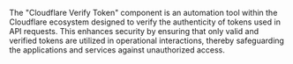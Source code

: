 The "Cloudflare Verify Token" component is an automation tool within the Cloudflare ecosystem designed to verify the authenticity of tokens used in API requests. This enhances security by ensuring that only valid and verified tokens are utilized in operational interactions, thereby safeguarding the applications and services against unauthorized access.
